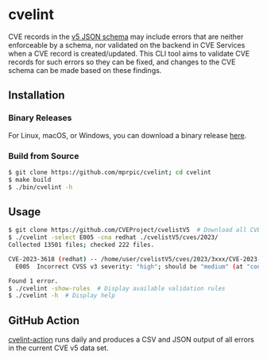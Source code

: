 # cvelint

CVE records in the [v5 JSON schema](https://github.com/CVEProject/cve-schema/tree/master/schema/v5.0) may include errors that are neither enforceable by a schema, nor validated on the backend in CVE Services when a CVE record is created/updated.
This CLI tool aims to validate CVE records for such errors so they can be fixed, and changes to the CVE schema can be made based on these findings.

## Installation

### Binary Releases

For Linux, macOS, or Windows, you can download a binary release [here](https://github.com/mprpic/cvelint/releases).

### Build from Source

```bash
$ git clone https://github.com/mprpic/cvelint; cd cvelint
$ make build
$ ./bin/cvelint -h
```

## Usage

```bash
$ git clone https://github.com/CVEProject/cvelistV5  # Download all CVE v5 records
$ ./cvelint -select E005 -cna redhat ./cvelistV5/cves/2023/
Collected 13501 files; checked 222 files.

CVE-2023-3618 (redhat) -- /home/user/cvelistV5/cves/2023/3xxx/CVE-2023-3618.json
  E005  Incorrect CVSS v3 severity: "high"; should be "medium" (at "containers.cna.metrics.1.cvssV3_1")

Found 1 error.
$ ./cvelint -show-rules  # Display available validation rules
$ ./cvelint -h  # Display help
```

## GitHub Action

[cvelint-action](https://github.com/jgamblin/cvelint-action) runs daily and produces a CSV and JSON output of all errors in the current CVE v5 data set.
